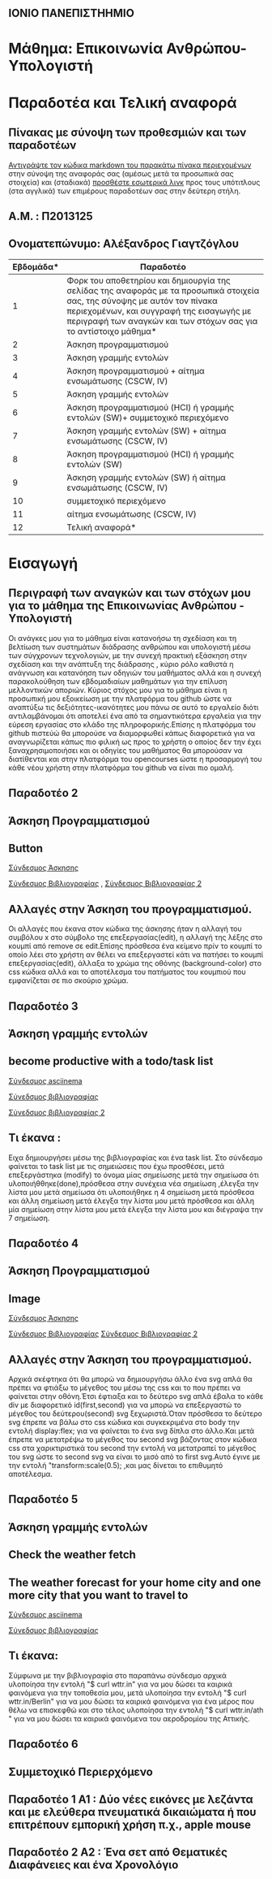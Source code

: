 ## ΙΟΝΙΟ ΠΑΝΕΠΙΣΤΗΗΜΙΟ 
# Μάθημα: Επικοινωνία Ανθρώπου-Υπολογιστή
# Παραδοτέα και Τελική αναφορά

## Πίνακας με σύνοψη των προθεσμιών και των παραδοτέων

[Αντιγράψτε τον κώδικα markdown του παρακάτω πίνακα περιεχομένων](https://raw.githubusercontent.com/courses-ionio/help/master/deliverables/index.md) στην σύνοψη της αναφοράς σας (αμέσως μετά τα προσωπικά σας στοιχεία) και (σταδιακά) [προσθέστε εσωτερικά λινκ](https://stackoverflow.com/questions/53091847/github-markdown-anchor-only-linking-to-top-of-the-page) προς τους υπότιτλους (στα αγγλικά) των επιμέρους παραδοτέων σας στην δεύτερη στήλη.

## Α.Μ. : Π2013125
## Ονοματεπώνυμο: Αλέξανδρος Γιαγτζόγλου

| Εβδομάδα* | Παραδοτέο |
| --- | --- |
| 1 | Φορκ του αποθετηρίου και δημιουργία της σελίδας της αναφοράς με τα προσωπικά στοιχεία σας, της σύνοψης με αυτόν τον πίνακα περιεχομένων, και συγγραφή της εισαγωγής με περιγραφή των αναγκών και των στόχων σας για το αντίστοιχο μάθημα* |
| 2 | Άσκηση προγραμματισμού |
| 3 | Άσκηση γραμμής εντολών |
| 4 | Άσκηση προγραμματισμού + αίτημα ενσωμάτωσης (CSCW, IV) |
| 5 | Άσκηση γραμμής εντολών |
| 6 | Άσκηση προγραμματισμού (HCI) ή γραμμής εντολών (SW)+ συμμετοχικό περιεχόμενο |
| 7 | Άσκηση γραμμής εντολών (SW) + αίτημα ενσωμάτωσης (CSCW, IV) |
| 8 | Άσκηση προγραμματισμού (HCI) ή γραμμής εντολών (SW) |
| 9 | Άσκηση γραμμής εντολών (SW) ή αίτημα ενσωμάτωσης (CSCW, IV) |
| 10 | συμμετοχικό περιεχόμενο |
| 11 | αίτημα ενσωμάτωσης (CSCW, IV) |
| 12 | Τελική αναφορά* |

# Εισαγωγή 
## Περιγραφή των αναγκών και των στόχων μου για το μάθημα  της Επικοινωνίας Ανθρώπου - Υπολογιστή

Οι ανάγκες μου για το μάθημα είναι κατανοήσω τη σχεδίαση και τη βελτίωση των συστημάτων διάδρασης ανθρώπου και υπολογιστή μέσω των σύγχρονων τεχνολογιών, με την συνεχή  πρακτική εξάσκηση στην σχεδίαση και την ανάπτυξη της διάδρασης , κύριο ρόλο καθιστά η ανάγνωση και κατανόηση των οδηγιών του μαθήματος αλλά και η συνεχή παρακολούθηση των εβδομαδιαίων μαθημάτων για την επίλυση μελλοντικών αποριών. Κύριος στόχος μου για το μάθημα είναι η προσωπική μου εξοικείωση με την πλατφόρμα του github ώστε να αναπτύξω τις δεξιότητες-ικανότητες μου πάνω σε αυτό το εργαλείο διότι αντιλαμβάνομαι ότι αποτελεί ένα από τα σημαντικότερα εργαλεία για την εύρεση εργασίας στο κλάδο της πληροφορικής.Επίσης η πλατφόρμα του github πιστεύώ θα μπορούσε να διαμορφωθεί κάπως διαφορετικά για να αναγνωρίζεται κάπως πιο φιλική ως προς το χρήστη ο οποίος δεν την έχει ξαναχρησιμοποιήσει και οι οδηγίες του μαθήματος θα μπορούσαν να διατίθενται και στην πλατφόρμα του opencourses ώστε η προσαρμογή του κάθε νέου χρήστη στην πλατφόρμα του github να είναι πιο ομαλή.

## Παραδοτέο 2
## Άσκηση Προγραμματισμού 
## Button
[Σύνδεσμος Άσκησης](https://github.com/p13giag/site/blob/master/_remix/button.md)

[Σύνδεσμος Βιβλιογραφίας](https://www.w3schools.com/colors/colors_names.asp) , 
[Σύνδεσμος Βιβλιογραφίας 2](https://fontawesome.com/icons/edit?style=solid&fbclid=IwAR0P3SxOWQL7_snxwp5T7ZJycGrzidZUCGffMSxrwSbnRY72z_GmYkasxyU)
## Αλλαγές στην Άσκηση του προγραμματισμού.

Οι αλλαγές που έκανα στον κώδικα της άσκησης ήταν η αλλαγή του συμβόλου x στο σύμβολο της επεξεργασίας(edit), η αλλαγή της λέξης στο κουμπί από remove σε edit.Επίσης πρόσθεσα ένα κείμενο πρίν το κουμπί το οποίο λέει στο χρήστη αν θέλει να επεξεργαστεί κάτι να πατήσει το κουμπί επεξεργασίας(edit), άλλαξα το χρώμα της οθόνης (background-color) στo css κώδικα αλλά και το αποτέλεσμα του πατήματος του κουμπιού που εμφανίζεται σε πιο σκούριο χρώμα.

## Παραδοτέο 3
## Άσκηση γραμμής εντολών
## become productive with a todo/task list

[Σύνδεσμος asciinema ](https://asciinema.org/a/hLDShqnr6ZNgDOd8i5YEEfCrG)

[Σύνεδσμος βιβλιογραφίας](https://taskwarrior.org/docs/start.html)

[Σύνεδσμος βιβλιογραφίας 2](https://github.com/todotxt/todo.txt-cli/blob/master/README.md)

## Τι έκανα : 
Ειχα δημιουργήσει μέσω της βιβλιογραφίας και ένα task list. Στο σύνδεσμο φαίνεται το task list με τις σημειώσεις που έχω προσθέσει, μετά επεξεργάστηκα (modify) το όνομα μίας σημείωσης μετά την σημείωσα ότι υλοποιήθθηκε(done),πρόσθεσα στην συνέχεια νέα σημείωση ,έλεγξα την λίστα μου μετά σημείωσα ότι υλοποιήθηκε η 4 σημείωση μετά πρόσθεσα και άλλη σημείωση μετά έλεγξα την λίστα μου μετά πρόσθεσα και άλλη μία σημείωση στην λίστα μου μετά έλεγξα την λίστα μου και διέγραψα την 7 σημείωση.

## Παραδοτέο 4
## Άσκηση Προγραμματισμού
## Image
[Σύνδεσμος Άσκησης](https://github.com/p13giag/site/blob/master/_remix/image.md)

[Σύνδεσμος Βιβλιογραφίας](https://www.w3schools.com/cssref/css3_pr_transform.asp)
[Σύνδεσμος Βιβλιογραφίας 2](https://www.w3schools.com/csS/css3_flexbox.asp)

## Αλλαγές στην Άσκηση του προγραμματισμού.
Αρχικά σκέφτηκα ότι θα μπορώ να δημιουργήσω άλλο ένα svg απλά θα πρέπει να φτιάξω το μέγεθος του μέσω της css και το που πρέπει να φαίνεται στην οθόνη.Έτσι έφτιαξα και το δεύτερο svg απλά έβαλα το κάθε div με διαφορετικό id(first,second) για να μπορώ να επεξεργαστώ το μέγεθος του δεύτερου(second) svg ξεχωριστά.Όταν πρόσθεσα το δεύτερο svg έπρεπε να βάλω στο css κώδικα και συγκεκριμένα στο body την εντολή display:flex; για να φαίνεται το ένα svg δίπλα στο άλλο.Και μετά έπρεπε να μετατρέψω το μέγεθος του second svg βάζοντας στον κώδικα css στα χαρικτιριστικά του second την εντολή να μετατραπεί το μέγεθος του svg ώστε το second svg να είναι το μισό από το first svg.Αυτό έγινε με την εντολή "transform:scale(0.5);
,και μας δίνεται το επιθυμητό αποτέλεσμα.

## Παραδοτέο 5
## Άσκηση γραμμής εντολών
## Check the weather	fetch
## The weather forecast for your home city and one more city that you want to travel to

[Σύνδεσμος asciinema ](https://asciinema.org/a/QZmPztfYWq8gXteJeYC8ofJa8)

[Σύνεδσμος βιβλιογραφίας](https://github.com/chubin/wttr.in)

## Τι έκανα: 
Σύμφωνα με την βιβλιογραφία στο παραπάνω σύνδεσμο αρχικά υλοποίησα την εντολή "$ curl wttr.in" για να μου δώσει τα καιρικά φαινόμενα για την τοποθεσία μου, μετά υλοποίησα την εντολή "$ curl wttr.in/Berlin" για να μου δώσει τα καιρικά φαινόμενα για ένα μέρος που θέλω να επισκεφθώ και στο τέλος υλοποίησα την εντολή "$ curl wttr.in/ath " για να μου δώσει τα καιρικά φαινόμενα του αεροδρομίου της Αττικής.

## Παραδοτέο 6
## Συμμετοχικό Περιερχόμενο
## Παραδοτέο 1 Α1 : Δύο νέες εικόνες με λεζάντα και με ελεύθερα πνευματικά δικαιώματα ή που επιτρέπουν εμπορική χρήση π.χ., apple mouse

## Παραδοτέο 2 Α2 : Ένα σετ από Θεματικές Διαφάνειες και ένα Χρονολόγιο

